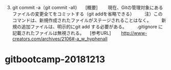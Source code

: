3. git commit -a（git commit -all）
　[概要]
　　現在、Gitの管理対象にあるファイルの変更全てをコミットする（git addを省略できる）
　　注）このコマンドは、新規作成されたファイルがステージされることはなく。
　　新規の追加ファイルは、明示的にgit add する必要がある。
　　.gitignore に記載されたファイルは無視される。
　[参考URL]
　　http://www-creators.com/archives/2106#-a_w_hyphenall

# gitbootcamp-20181213